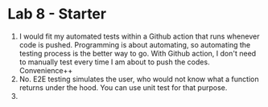 # Lab 8 - Starter
1. I would fit my automated tests within a Github action that runs whenever code is pushed.  Programming is about automating, so automating the testing process is the better way to go. With Github action, I don't need to manually test every time I am about to push the codes. Convenience++
2. No. E2E testing simulates the user, who would not know what a function returns under the hood. You can use unit test for that purpose. 
3. 